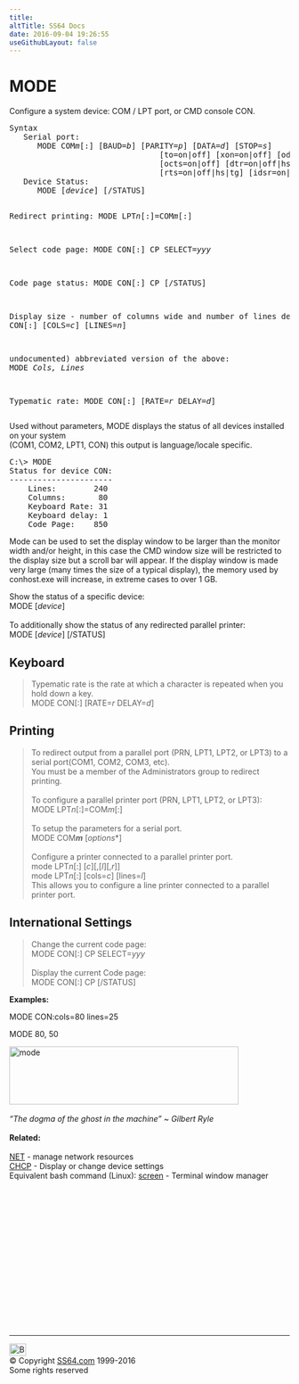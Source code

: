 ```yaml
---
title:
altTitle: SS64 Docs
date: 2016-09-04 19:26:55
useGithubLayout: false
---
```

<!-- #BeginLibraryItem "/Library/head_nt.lbi" --><!-- #EndLibraryItem --><h1>MODE</h1> 
<p>Configure a system device: COM / LPT port, or CMD console CON.</p>
<pre>Syntax
   Serial port:
      MODE COM<i>m</i>[:] [BAUD=<i>b</i>] [PARITY=<i>p</i>] [DATA=<i>d</i>] [STOP=<i>s</i>]
                                [to=on|off] [xon=on|off] [odsr=on|off]
                                [octs=on|off] [dtr=on|off|hs]
                                [rts=on|off|hs|tg] [idsr=on|off]
   Device Status:
      MODE [<i>device</i>] [/STATUS]

   Redirect printing:
      MODE LPT<i>n</i>[:]=COM<i>m</i>[:]

   Select code page:
      MODE CON[:] CP SELECT=<i>yyy</i>

   Code page status:
      MODE CON[:] CP [/STATUS]

   Display size - number of columns wide and number of lines deep:
      MODE CON[:] [COLS=<i>c</i>] [LINES=<i>n</i>]

   undocumented) abbreviated version of the above:
      <span class="code">MODE <i>Cols, Lines</i></span>

   Typematic rate:
      MODE CON[:] [RATE=<i>r</i> DELAY=<i>d</i>]</pre>
<p>Used without parameters, MODE displays the status of all devices installed on your system<br>
(COM1, COM2, LPT1, CON) this output is language/locale specific.</p>
<pre><span class="code">C:\&gt; MODE
Status for device CON:
----------------------
    Lines:        240
    Columns:       80
    Keyboard Rate: 31
    </span><span class="code">Keyboard </span>delay: 1
    Code Page:    850  </pre>
<p> Mode can be used to set the display window to be larger than the monitor width and/or height, in this case the CMD window size will be restricted to the display size but a scroll bar will appear. If the display window is made very large (many times the size of a typical display), the memory used by conhost.exe will increase, in extreme cases to over 1 GB.</p>
<p>Show the status of a specific device:<br>
<span class="code">MODE [<i>device</i>] </span><br><br>
To additionally show the status of any redirected parallel printer:<br>
<span class="code">MODE [<i>device</i>] [/STATUS] </span><b><br>
</b></p>
<h2>Keyboard</h2>
<blockquote>
<p> Typematic rate is the rate at which a character is repeated when 
you hold down a key. <br>
<span class="code">MODE CON[:] [RATE=<i>r</i> DELAY=<i>d</i>]</span></p>
</blockquote>
<h2>Printing</h2>
<blockquote>
<p> To redirect output from a parallel port (PRN, LPT1, LPT2, or LPT3) to a serial 
port(COM1, COM2, COM3, etc). <br>
You must be a member of the Administrators group to redirect printing. <br>
<br>
To configure a parallel printer port (PRN, LPT1, LPT2, or LPT3): <br>
<span class="code">MODE LPT<i>n</i>[:]=COM<i>m</i>[:]</span><br>
<br>
To setup the parameters for a serial port. <br>
<span class="code">MODE COM<i><b>m</b></i> [<i>options</i>*]</span><br>
<br>
Configure a printer connected to a parallel printer port. <br>
<span class="code">mode LPT<i>n</i>[:] [<i>c</i>][,[<i>l</i>][,<i>r</i>]] <br>
mode LPT<i>n</i>[:] [cols=<i>c</i>] [lines=<i>l</i>]</span><br>
This allows you to configure a line printer connected to a parallel printer 
port.</p>
</blockquote>
<h2> International Settings</h2>
<blockquote>
<p> Change the current code page: <br>
<span class="code">MODE CON[:] CP SELECT=<i>yyy</i></span><br>
<br>
Display the current Code page: <br>
<span class="code">MODE CON[:] CP [/STATUS]</span></p>
</blockquote>
<p><b>Examples:</b></p>
<p class="code">MODE CON:cols=80 lines=25</p>
<p class="code">MODE 80, 50</p>
<p><img src="../images/mode2.jpg" width="412" height="104" alt="mode"><br>
<br>
<i class="quote">“The dogma of the ghost in the machine” ~ Gilbert 
Ryle </i> <br>
<br>
<b>Related:<br>
</b> <br>
<a href="net.html">NET</a> - manage network resources<br>
<a href="chcp.html">CHCP</a> - Display or change device settings<br>
Equivalent bash command (Linux): 
<a href="../bash/screen.html">screen</a> - Terminal window manager </p><!-- #BeginLibraryItem "/Library/foot_nt.lbi" --><p><script async="" src="//pagead2.googlesyndication.com/pagead/js/adsbygoogle.js"></script>
<!-- windows300 -->
<ins class="adsbygoogle" style="display:inline-block;width:300px;height:250px" data-ad-client="ca-pub-6140977852749469" data-ad-slot="7649547908"></ins>
<script>
(adsbygoogle = window.adsbygoogle || []).push({});
</script></p>
<hr>
<div id="bl" class="footer"><a href="#"><img src="../images/top.png" width="30" height="22" alt="Back to the Top"></a></div>
<div id="br" class="footer, tagline">© Copyright <a href="http://ss64.com/">SS64.com</a> 1999-2016<br>
Some rights reserved</div><!-- #EndLibraryItem -->


